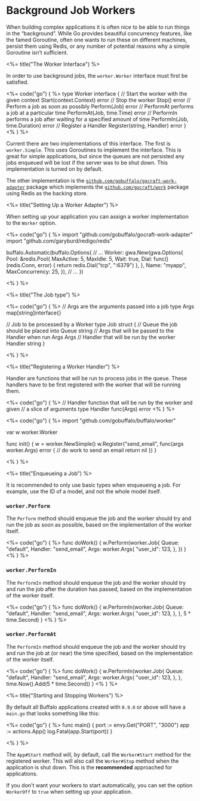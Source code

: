 # Background Job Workers

When building complex applications it is often nice to be able to run things in the “background”. While Go provides beautiful concurrency features, like the famed Goroutine, often one wants to run these on different machines, persist them using Redis, or any number of potential reasons why a simple Goroutine isn’t sufficient.

<%= title("The Worker Interface") %>

In order to use background jobs, the `worker.Worker` interface must first be satisfied.

<%= code("go") { %>
type Worker interface {
  // Start the worker with the given context
  Start(context.Context) error
  // Stop the worker
  Stop() error
  // Perform a job as soon as possibly
  Perform(Job) error
  // PerformAt performs a job at a particular time
  PerformAt(Job, time.Time) error
  // PerformIn performs a job after waiting for a specified amount of time
  PerformIn(Job, time.Duration) error
  // Register a Handler
  Register(string, Handler) error
}
<% } %>

Current there are two implementations of this interface. The first is `worker.Simple`. This uses Goroutines to implement the interface. This is great for simple applications, but since the queues are not persisted any jobs enqueued will be lost if the server was to be shut down. This implementation is turned on by default.

The other implementation is the [`github.com/gobuffalo/gocraft-work-adapter`](https://github.com/gobuffalo/gocraft-work-adapter) package which implements the [`github.com/gocraft/work`](https://github.com/gocraft/work) package using Redis as the backing store.

<%= title("Setting Up a Worker Adapter") %>

When setting up your application you can assign a worker implementation to the `Worker` option.

<%= code("go") { %>
import "github.com/gobuffalo/gocraft-work-adapter"
import "github.com/garyburd/redigo/redis"

buffalo.Automatic(buffalo.Options{
  // ...
  Worker: gwa.New(gwa.Options{
    Pool: &redis.Pool{
      MaxActive: 5,
      MaxIdle:   5,
      Wait:      true,
      Dial: func() (redis.Conn, error) {
        return redis.Dial("tcp", ":6379")
      },
    },
    Name:           "myapp",
    MaxConcurrency: 25,
  }),
  // ...
})

<% } %>

<%= title("The Job type") %>

<%= code("go") { %>
// Args are the arguments passed into a job
type Args map[string]interface{}

// Job to be processed by a Worker
type Job struct {
  // Queue the job should be placed into
  Queue string
  // Args that will be passed to the Handler when run
  Args Args
  // Handler that will be run by the worker
  Handler string
}

<% } %>

<%= title("Registering a Worker Handler") %>

Handler are functions that will be run to process jobs in the queue. These handlers have to be first registered with the worker that will be running them.

<%= code("go") { %>
// Handler function that will be run by the worker and given
// a slice of arguments
type Handler func(Args) error
<% } %>

<%= code("go") { %>
import "github.com/gobuffalo/buffalo/worker"

var w worker.Worker

func init() {
  w = worker.NewSimple()
  w.Register("send_email", func(args worker.Args) error {
    // do work to send an email
    return nil
  })
}

<% } %>

<%= title("Enqueueing a Job") %>

It is recommended to only use basic types when enqueueing a job. For example, use the ID of a model, and not the whole model itself.

### `worker.Perform`

The `Perform` method should enqueue the job and the worker should try and run the job as soon as possible, based on the implementation of the worker itself.

<%= code("go") { %>
func doWork() {
  w.Perform(worker.Job{
    Queue: "default",
    Handler: "send_email",
    Args: worker.Args{
      "user_id": 123,
    },
  })
}
<% } %>

### `worker.PerformIn`

The `PerformIn` method should enqueue the job and the worker should try and run the job after the duration has passed, based on the implementation of the worker itself.

<%= code("go") { %>
func doWork() {
  w.PerformIn(worker.Job{
    Queue: "default",
    Handler: "send_email",
    Args: worker.Args{
      "user_id": 123,
    },
  }, 5 * time.Second)
}
<% } %>

### `worker.PerformAt`

The `PerformIn` method should enqueue the job and the worker should try and run the job at (or near) the time specified, based on the implementation of the worker itself.

<%= code("go") { %>
func doWork() {
  w.PerformIn(worker.Job{
    Queue: "default",
    Handler: "send_email",
    Args: worker.Args{
      "user_id": 123,
    },
  }, time.Now().Add(5 * time.Second))
}
<% } %>

<%= title("Starting and Stopping Workers") %>

By default all Buffalo applications created with `0.9.0` or above will have a `main.go` that looks something like this:

<%= code("go") { %>
func main() {
  port := envy.Get("PORT", "3000")
  app := actions.App()
  log.Fatal(app.Start(port))
}

<% } %>

The `App#Start` method will, by default, call the `Worker#Start` method for the registered worker. This will also call the `Worker#Stop` method when the application is shut down. This is the **recommended** approached for applications.

If you don't want your workers to start automatically, you can set the option `WorkerOff` to `true` when setting up your application.
